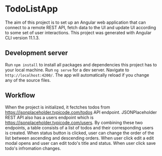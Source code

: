# TodoListApp

The aim of this project is to set up an Angular web application that can connect to a remote REST API, fetch data to the UI and update UI according to some set of user interactions. This project was generated with Angular CLI version 11.1.3.

## Development server

Run `npm install` to install all packages and dependencies this project has to your local machine.
Run `ng serve` for a dev server. Navigate to `http://localhost:4200/`. The app will automatically reload if you change any of the source files.

## Workflow

When the project is initialized, it fectches todos from https://jsonplaceholder.typicode.com/todos API endpoint.
JSONPlaceholder REST API also has a users endpoint which is https://jsonplaceholder.typicode.com/users. 
By combining these two endpoints, a table consists  of a list of todos and their corresponding users is created.
When status button is clicked, user can change the order of the list between ascending and descending orders.
When user click edit a edit modal opens and user can edit todo's title and status. When user click save todo's infromation changes.
